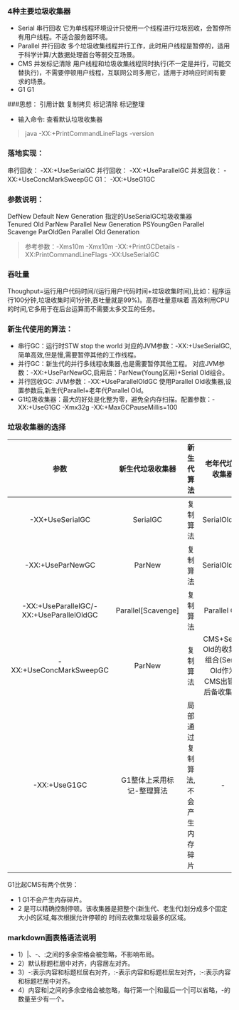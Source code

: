 
### 4种主要垃圾收集器
* Serial    串行回收      它为单线程环境设计只使用一个线程进行垃圾回收，会暂停所有用户线程。不适合服务器环境。
* Parallel  并行回收      多个垃圾收集线程并行工作，此时用户线程是暂停的，适用于科学计算/大数据处理首台等弱交互场景。
* CMS       并发标记清除  用户线程和垃圾收集线程同时执行(不一定是并行，可能交替执行)，不需要停顿用户线程，互联网公司多用它，适用于对响应时间有要求的场景。
* G1        G1            


###思想：
引用计数
复制拷贝
标记清除
标记整理


* 输入命令: 查看默认垃圾收集器
> java -XX:+PrintCommandLineFlags -version

### 落地实现：
串行回收：   -XX:+UseSerialGC
并行回收：   -XX:+UseParallelGC
并发回收：   -XX:+UseConcMarkSweepGC
G1：        -XX:+UseG1GC


### 参数说明：
DefNew      Default New Generation 指定的UseSerialGC垃圾收集器     
Tenured     Old
ParNew      Parallel New Generation
PSYoungGen  Parallel Scavenge
ParOldGen   Parallel Old Generation


>参考参数：-Xms10m -Xmx10m -XX:+PrintGCDetails -XX:PrintCommandLineFlags -XX:UseSerialGC
### 吞吐量
Thoughput=运行用户代码时间/(运行用户代码时间+垃圾收集时间),比如：程序运行100分钟,垃圾收集时间1分钟,吞吐量就是99%)。高吞吐量意味着
高效利用CPU的时间,它多用于在后台运算而不需要太多交互的任务。

### 新生代使用的算法：
* 串行GC：运行时STW stop the world  对应的JVM参数：-XX:+UseSerialGC,简单高效,但是慢,需要暂停其他的工作线程。 
* 并行GC：新生代的并行多线程收集器,也是需要暂停其他工程。 对应JVM参数：-XX:+UseParNewGC,启用后：ParNew(Young区用)+Serial Old组合。
* 并行回收GC: JVM参数：-XX:+UseParallelOldGC 使用Parallel Old收集器,设置参数后,新生代Parallel+老年代Parallel Old。
* G1垃圾收集器：最大的好处是化整为零，避免全内存扫描。配置参数：-XX:+UseG1GC -Xmx32g -XX:+MaxGCPauseMillis=100


### 垃圾收集器的选择

| 参数 | 新生代垃圾收集器 | 新生代算法 | 老年代垃圾收集器 | 老年代算法 |
| :------:| :------: | :------: | :------: | :------: |
|-XX+UseSerialGC | SerialGC | 复制算法 | SerialOldGC | 标记整理 | 
|-XX:+UseParNewGC | ParNew | 复制算法 | SerialOldGC | 标记整理 |
|-XX:+UseParallelGC/-XX:+UseParallelOldGC | Parallel[Scavenge] |复制算法|Parallel Old|标记整理|
|-XX:+UseConcMarkSweepGC|ParNew|复制算法|CMS+Serial Old的收集器组合(Serial Old作为CMS出错的后备收集器)|标记清除|
|-XX:+UseG1GC|G1整体上采用标记-整理算法|局部通过复制算法,不会产生内存碎片|-|-|

G1比起CMS有两个优势：
* 1 G1不会产生内存碎片。
* 2 是可以精确控制停顿。该收集器是把整个(新生代、老生代)划分成多个固定大小的区域,每次根据允许停顿的
    时间去收集垃圾最多的区域。

### markdown画表格语法说明
* 1）|、-、:之间的多余空格会被忽略，不影响布局。
* 2）默认标题栏居中对齐，内容居左对齐。
* 3）-:表示内容和标题栏居右对齐，:-表示内容和标题栏居左对齐，:-:表示内容和标题栏居中对齐。
* 4）内容和|之间的多余空格会被忽略，每行第一个|和最后一个|可以省略，-的数量至少有一个。
